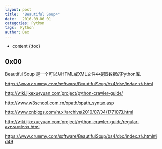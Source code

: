 ```yaml
---
layout: post
title:  "Beautiful Soup4"
date:   2016-09-06 01
categories: Python
tags:  Python
author: Dex
---
```


* content
{:toc}





## 0x00 ##

Beautiful Soup 是一个可以从HTML或XML文件中提取数据的Python库.

https://www.crummy.com/software/BeautifulSoup/bs4/doc/index.zh.html

http://wiki.jikexueyuan.com/project/python-crawler-guide/


http://www.w3school.com.cn/xpath/xpath_syntax.asp

http://www.cnblogs.com/huxi/archive/2010/07/04/1771073.html

http://wiki.jikexueyuan.com/project/python-crawler-guide/regular-expressions.html

https://www.crummy.com/software/BeautifulSoup/bs4/doc/index.zh.html#id49

